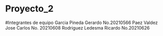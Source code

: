 # Proyecto_2
#Integrantes de equipo
Garcia Pineda Gerardo No.20210566
Paez Valdez Jose Carlos No. 20210608
Rodriguez Ledesma Ricardo No.20210626
